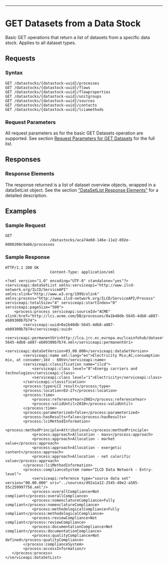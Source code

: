 ---

GET Datasets from a Data Stock
==============================

Basic GET operations that return a list of datasets from a specific data
stock. Applies to all dataset types.

Requests
--------

### Syntax

    GET /datastocks/{datastock-uuid}/processes
    GET /datastocks/{datastock-uuid}/flows
    GET /datastocks/{datastock-uuid}/flowproperties
    GET /datastocks/{datastock-uuid}/unitgroups
    GET /datastocks/{datastock-uuid}/sources
    GET /datastocks/{datastock-uuid}/contacts
    GET /datastocks/{datastock-uuid}/lciamethods
                    

### Request Parameters

All request parameters as for the basic GET Datasets operation are
supported. See section [Request Parameters for GET
Datasets](./Service_API_Datasets_GET.md) for the full list.

Responses
---------

### Response Elements

The response returned is a list of dataset overview objects, wrapped in
a dataSetList object. See the section ["DataSetList Response
Elements"](./Service_API_Response_DatasetList.md) for a detailed description.

Examples
--------

### Sample Request

    GET
                        /datastocks/aca74e60-146e-11e2-892e-0800200c9a66/processes
                    

### Sample Response

    HTTP/1.1 200 OK
                        Content-Type: application/xml
                    

~~~~ {.myxml}
<?xml version="1.0" encoding="UTF-8" standalone="yes"?>
<serviceapi:dataSetList xmlns:serviceapi="http://www.ilcd-network.org/ILCD/ServiceAPI" xmlns:xlink="http://www.w3.org/1999/xlink" xmlns:process="http://www.ilcd-network.org/ILCD/ServiceAPI/Process" serviceapi:totalSize="4" serviceapi:startIndex="0" serviceapi:pageSize="500">
    <process:process serviceapi:sourceId="ACME" xlink:href="http://lci.acme.com/DB/processes/0a1b40db-5645-4db8-a887-eb09300b7b74">
        <serviceapi:uuid>0a1b40db-5645-4db8-a887-eb09300b7b74</serviceapi:uuid>
        <serviceapi:permanentUri>http://lca.jrc.ec.europa.eu/lcainfohub/datasets/elcd/processes/0a1b40db-5645-4db8-a887-eb09300b7b74.xml</serviceapi:permanentUri>
        <serviceapi:dataSetVersion>03.00.000</serviceapi:dataSetVersion>
        <serviceapi:name xml:lang="en">Electricity Mix;AC;consumption mix, at consumer;1kV - 60kV</serviceapi:name>
        <serviceapi:classification name="ilcd">
            <serviceapi:class level="0">Energy carriers and technologies</serviceapi:class>
            <serviceapi:class level="1">Electricity</serviceapi:class>
        </serviceapi:classification>
        <process:type>LCI result</process:type>
        <process:location>EU-27</process:location>
        <process:time>
            <process:referenceYear>2002</process:referenceYear>
            <process:validUntil>2010</process:validUntil>
        </process:time>
        <process:parameterized>false</process:parameterized>
        <process:hasResults>false</process:hasResults>
        <process:lciMethodInformation>
            <process:methodPrinciple>Attributional</process:methodPrinciple>
            <process:approach>Allocation - mass</process:approach>
            <process:approach>Allocation - market value</process:approach>
            <process:approach>Allocation - exergetic content</process:approach>
            <process:approach>Allocation - net calorific value</process:approach>
        </process:lciMethodInformation>
        <process:complianceSystem name="ILCD Data Network - Entry-level">
            <serviceapi:reference type="source data set" version="00.00.000" uri="../sources/d92a1a12-2545-49e2-a585-55c259997756.xml"/>
            <process:overallCompliance>Not compliant</process:overallCompliance>
            <process:nomenclatureCompliance>Fully compliant</process:nomenclatureCompliance>
            <process:methodologicalCompliance>Fully compliant</process:methodologicalCompliance>
            <process:reviewCompliance>Not compliant</process:reviewCompliance>
            <process:documentationCompliance>Not compliant</process:documentationCompliance>
            <process:qualityCompliance>Not defined</process:qualityCompliance>
        </process:complianceSystem>
        <process:accessInformation/>
   </process:process>
</serviceapi:dataSetList>
~~~~
